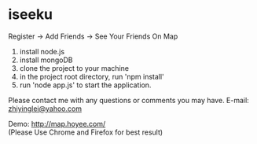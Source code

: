iseeku
======

Register -> Add Friends -> See Your Friends On Map

1. install node.js
2. install mongoDB
3. clone the project to your machine
4. in the project root directory, run 'npm install'
5. run 'node app.js' to start the application. 

Please contact me with any questions or comments you may have. E-mail: zhiyinglei@yahoo.com

Demo: 
http://map.hoyee.com/  
(Please Use Chrome and Firefox for best result)   

